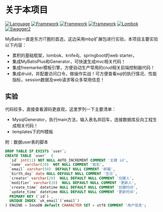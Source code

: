 # 关于本项目
[![Language](https://img.shields.io/badge/Language-Java_8_121-007396?color=silver&logo=java)](https://github.com/4575252/SpringBootBook)
[![Framework](https://img.shields.io/badge/Framework-Spring_Boot_2.7.4-6DB33F?logo=spring)](https://github.com/4575252/SpringBootBook)
[![Framework](https://img.shields.io/badge/Persistence-MyBatis_Plus_3.4.2-orange?logo=MyBatis)](https://github.com/4575252/SpringBootBook)
[![Framework](https://img.shields.io/badge/ConnectPool-druid_1.2.5-red?logo=MyBatis)](https://github.com/4575252/SpringBootBook)
[![Lombok](https://img.shields.io/badge/Lombok-Spring_Boot_1.18.20-pink?logo=lombok)](https://github.com/4575252/SpringBootBook)
[![Swagger2](https://img.shields.io/badge/Swagger2-Knife4j_3.0.2-blue?logo=swagger)](https://github.com/4575252/SpringBootBook)

MyBatis一直是东方IT圈的首选，这边采用mbp扩展包进行实验，本项目主要实验以下内容：
- 累积的基础框架，lombok、knife4j、springboot的web starter。
- 集成MyBatisPlus和Generator，可快速生成mvc相关代码！
- 集成freemarker模板引擎，方便自动生产常用的crud相关前端控制器代码！
- 集成druid，并配置访问口令，做操作实战！可方便查看sql的执行情况、性能指标，session数据及web请求等众多常用信息！

## 实验
代码较多，直接查看源码更直观，这里罗列一下主要清单：
- MysqlGenerator，执行main方法，输入表名并回车，连接数据库反向工程生成相关代码！
- templates下的ftl模板

附：数据user表的脚本
```sql
DROP TABLE IF EXISTS `user`;
CREATE TABLE `user`  (
  `id` int(11) NOT NULL AUTO_INCREMENT COMMENT '主键 id',
  `name` varchar(20)  NOT NULL COMMENT '姓名',
  `email` varchar(50)  DEFAULT NULL COMMENT '邮箱',
  `birth_day` date NULL DEFAULT NULL COMMENT '生日',
  `creator` varchar(20)  NULL DEFAULT NULL COMMENT '创建人',
  `modifier` varchar(20)  NULL DEFAULT NULL COMMENT '更新人',
  `create_time` datetime NULL DEFAULT NULL COMMENT '创建时间',
  `update_time` datetime NULL DEFAULT NULL COMMENT '更新时间',
  PRIMARY KEY (`id`) ,
  UNIQUE INDEX `uk_email`(`email`)
) ENGINE = InnoDB default CHARACTER SET = utf8 COMMENT '用户信息';

```

